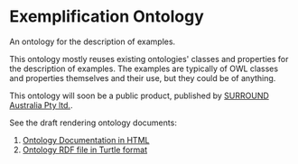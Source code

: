# Exemplification Ontology

An ontology for the description of examples.

This ontology mostly reuses existing ontologies' classes and properties for the description of examples. The examples are typically of OWL classes and properties themselves and their use, but they could be of anything.

This ontology will soon be a public product, published by [SURROUND Australia Pty ltd.](https://surroundaustralia.com).

See the draft rendering ontology documents: 

1. [Ontology Documentation in HTML](exem.html)
1. [Ontology RDF file in Turtle format](exem.ttl)
